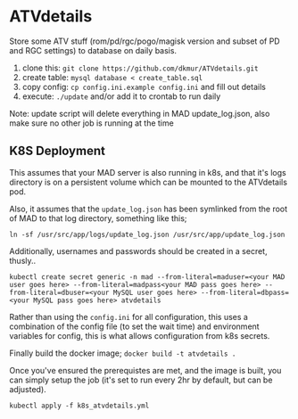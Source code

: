 # ATVdetails

Store some ATV stuff (rom/pd/rgc/pogo/magisk version and subset of PD and RGC settings) to database on daily basis.

1. clone this: ``git clone https://github.com/dkmur/ATVdetails.git``
2. create table: ``mysql database < create_table.sql``
3. copy config: ``cp config.ini.example config.ini`` and fill out details
4. execute: ``./update`` and/or add it to crontab to run daily

Note: update script will delete everything in MAD update_log.json, also make sure no other job is running at the time

## K8S Deployment

This assumes that your MAD server is also running in k8s, and that it's logs directory is on a persistent volume which can be mounted to the ATVdetails pod.

Also, it assumes that the `update_log.json` has been symlinked from the root of MAD to that log directory, something like this;

`ln -sf /usr/src/app/logs/update_log.json /usr/src/app/update_log.json`

Additionally, usernames and passwords should be created in a secret, thusly..

`kubectl create secret generic -n mad --from-literal=maduser=<your MAD user goes here> --from-literal=madpass<your MAD pass goes here> --from-literal=dbuser=<your MySQL user goes here> --from-literal=dbpass=<your MySQL pass goes here> atvdetails`

Rather than using the `config.ini` for all configuration, this uses a combination of the config file (to set the wait time) and environment variables for config, this is what allows configuration from k8s secrets.

Finally build the docker image;
`docker build -t atvdetails .`

Once you've ensured the prerequistes are met, and the image is built, you can simply setup the job (it's set to run every 2hr by default, but can be adjusted).

`kubectl apply -f k8s_atvdetails.yml`
